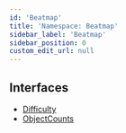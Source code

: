 ```yaml
---
id: 'Beatmap'
title: 'Namespace: Beatmap'
sidebar_label: 'Beatmap'
sidebar_position: 0
custom_edit_url: null
---
```


## Interfaces

-   [Difficulty](../interfaces/Beatmap.Difficulty.md)
-   [ObjectCounts](../interfaces/Beatmap.ObjectCounts.md)

